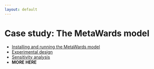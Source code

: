 ```yaml
---
layout: default
---
```


# Case study: The MetaWards model

- [Installing and running the MetaWards model](metawards_run)
- [Experimental design](metawards_design)
- [Sensitivity analysis](metawards_sa)
- **MORE HERE**


